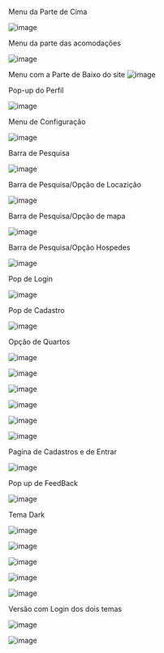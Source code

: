 
Menu da Parte de Cima 



![image](https://github.com/user-attachments/assets/b7820593-649f-464e-95d6-012777fa8d41)



Menu da parte das acomodações 



![image](https://github.com/user-attachments/assets/4d3d57a5-8393-49ed-9aae-8666c37b4f43)

Menu com a Parte de Baixo do site 
![image](https://github.com/user-attachments/assets/985c47e4-0ca6-422c-8514-5f0d3d8582c6)

Pop-up do Perfil 



![image](https://github.com/user-attachments/assets/7d39f2cd-3f56-42eb-ae37-1cd7c5682bfb)

Menu de Configuração 



![image](https://github.com/user-attachments/assets/8a882bb2-841b-4c44-8703-bf71f4f92ae6)


Barra de Pesquisa

![image](https://github.com/user-attachments/assets/c98fe2e8-4491-4b8d-b899-003d577641e8)


Barra de Pesquisa/Opção de Locazição

![image](https://github.com/user-attachments/assets/de90c7c3-c491-4710-9db7-0e6fc4291219)



Barra de Pesquisa/Opção de mapa

![image](https://github.com/user-attachments/assets/e38a2a82-845d-4b71-b146-5d97b34876dd)



Barra de Pesquisa/Opção Hospedes

![image](https://github.com/user-attachments/assets/a79756b0-8e4d-4775-aa29-1a925b2f976e)


Pop de Login

![image](https://github.com/user-attachments/assets/fac96452-daa7-48b0-a5ef-eddcbb9dedbc)


Pop de Cadastro

![image](https://github.com/user-attachments/assets/fb7908fa-c3bd-4e4a-bc34-e1262cfc3942)



Opção de Quartos

![image](https://github.com/user-attachments/assets/0d3d3b58-e426-4529-a12e-1efe6b7372a2)



![image](https://github.com/user-attachments/assets/66254641-3b25-4323-b671-b821cf68c4f4)



![image](https://github.com/user-attachments/assets/720dde5a-0340-4a8f-8057-80d1e5895f3f)




![image](https://github.com/user-attachments/assets/77732096-49db-43b6-ad0f-40f36f0fba04)


![image](https://github.com/user-attachments/assets/7376fd3e-e30f-4d93-bb3a-374bdda2f8d5)


![image](https://github.com/user-attachments/assets/2ea5ee05-70d5-444f-9273-7856098e3e04)


Pagina de Cadastros e de Entrar

![image](https://github.com/user-attachments/assets/a324d697-33ff-4e83-921c-c5e440efd0e7)



Pop up de FeedBack


![image](https://github.com/user-attachments/assets/11052e39-70a0-417d-b9a5-3ca0b9ed2adc)





Tema Dark



![image](https://github.com/user-attachments/assets/e3b61698-a00c-4337-8d71-2589fc8a8b24)


![image](https://github.com/user-attachments/assets/eae6f6cb-91fd-497d-9fa0-64b03bd575ae)


![image](https://github.com/user-attachments/assets/04b5a837-9583-4c38-8829-e58e83b09cfc)



![image](https://github.com/user-attachments/assets/fb419a8c-6db0-4e5d-85dd-e3c78ce9ddfb)



![image](https://github.com/user-attachments/assets/724d5f57-b764-43e5-ac56-9bd7bf0efbfd)




Versão com Login dos dois temas


![image](https://github.com/user-attachments/assets/0ac64689-465f-4941-a970-f0654ecb2c36)




![image](https://github.com/user-attachments/assets/291a1eaf-cc24-4f75-8712-544faae6019d)
















